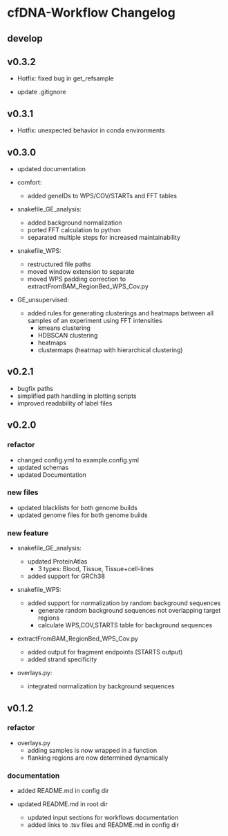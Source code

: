 # cfDNA-Workflow Changelog

## develop

## v0.3.2

- Hotfix: fixed bug in get_refsample

- update .gitignore

## v0.3.1

- Hotfix: unexpected behavior in conda environments

## v0.3.0

- updated documentation

- comfort:
    - added geneIDs to WPS/COV/STARTs and FFT tables

- snakefile_GE_analysis:
    - added background normalization
    - ported FFT calculation to python
    - separated multiple steps for increased maintainability

- snakefile_WPS:
    - restructured file paths
    - moved window extension to separate
    - moved WPS padding correction to extractFromBAM_RegionBed_WPS_Cov.py

- GE_unsupervised:
    - added rules for generating clusterings and heatmaps between all samples of an experiment using FFT intensities
        - kmeans clustering
        - HDBSCAN clustering
        - heatmaps
        - clustermaps (heatmap with hierarchical clustering)

## v0.2.1

- bugfix paths
- simplified path handling in plotting scripts
- improved readability of label files

## v0.2.0

### refactor

- changed config.yml to example.config.yml
- updated schemas
- updated Documentation

### new files

- updated blacklists for both genome builds
- updated genome files for both genome builds

### new feature

- snakefile_GE_analysis:
    - updated ProteinAtlas
        - 3 types: Blood, Tissue, Tissue+cell-lines
    - added support for GRCh38

- snakefile_WPS:
    - added support for normalization by random background sequences
        - generate random background sequences not overlapping target regions
        - calculate WPS,COV,STARTS table for background sequences

- extractFromBAM_RegionBed_WPS_Cov.py
    - added output for fragment endpoints (STARTS output)
    - added strand specificity

- overlays.py:
    - integrated normalization by background sequences

## v0.1.2

### refactor

- overlays.py
    - adding samples is now wrapped in a function
    - flanking regions are now determined dynamically

### documentation

- added README.md in config dir

- updated README.md in root dir
    - updated input sections for workflows documentation
    - added links to .tsv files and README.md in config dir
